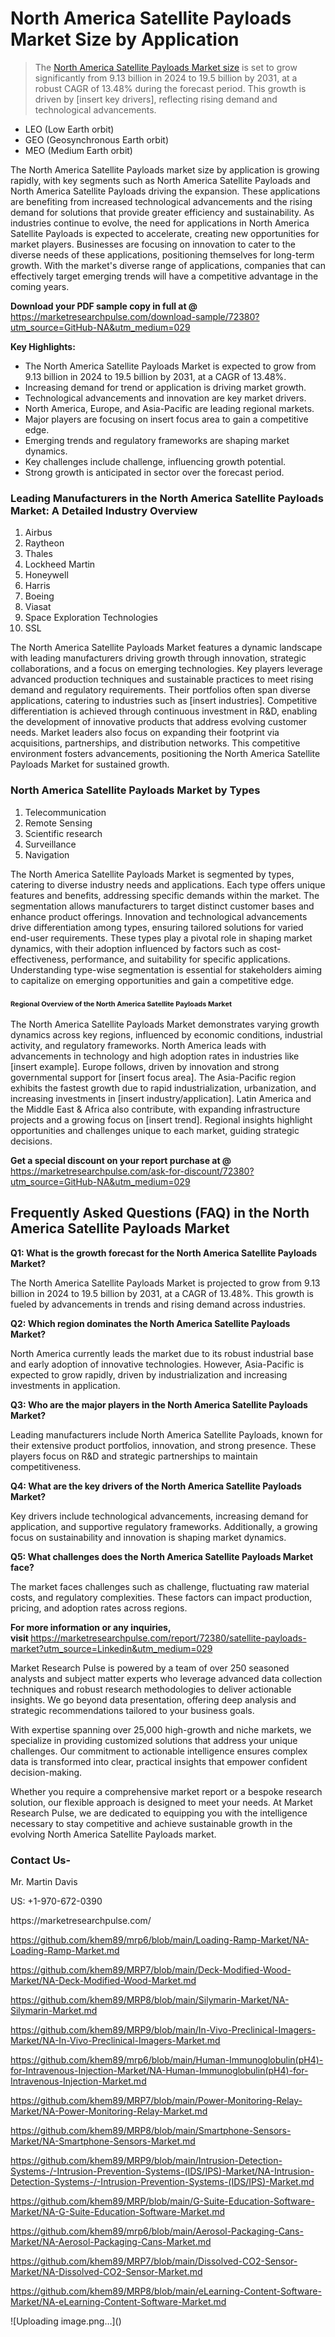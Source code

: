 <h1>North America Satellite Payloads Market&nbsp;Size by Application</h1><blockquote><p>The <a href="https://marketresearchpulse.com/download-sample/72380?utm_source=GitHub-NA&amp;utm_medium=029">North America Satellite Payloads Market size</a> is set to grow significantly from 9.13 billion in 2024 to 19.5 billion by 2031, at a robust CAGR of 13.48% during the forecast period. This growth is driven by [insert key drivers], reflecting rising demand and technological advancements.</p></blockquote><ul><li>LEO (Low Earth orbit)<li> GEO (Geosynchronous Earth orbit)<li> MEO (Medium Earth orbit)</li></ul><p>The North America Satellite Payloads market size by application is growing rapidly, with key segments such as North America Satellite Payloads and North America Satellite Payloads driving the expansion. These applications are benefiting from increased technological advancements and the rising demand for solutions that provide greater efficiency and sustainability. As industries continue to evolve, the need for applications in North America Satellite Payloads is expected to accelerate, creating new opportunities for market players. Businesses are focusing on innovation to cater to the diverse needs of these applications, positioning themselves for long-term growth. With the market's diverse range of applications, companies that can effectively target emerging trends will have a competitive advantage in the coming years.</p><p><strong>Download your PDF sample copy in full at @ </strong><a href="https://marketresearchpulse.com/download-sample/72380?utm_source=GitHub-NA&amp;utm_medium=029">https://marketresearchpulse.com/download-sample/72380?utm_source=GitHub-NA&amp;utm_medium=029</a></p><p><strong>Key Highlights: </strong></p><ul><li>The North America Satellite Payloads Market is expected to grow from 9.13 billion in 2024 to 19.5 billion by 2031, at a CAGR of 13.48%.</li><li>Increasing demand for trend or application is driving market growth.</li><li>Technological advancements and innovation are key market drivers.</li><li>North America, Europe, and Asia-Pacific are leading regional markets.</li><li>Major players are focusing on insert focus area to gain a competitive edge.</li><li>Emerging trends and regulatory frameworks are shaping market dynamics.</li><li>Key challenges include challenge, influencing growth potential.</li><li>Strong growth is anticipated in sector over the forecast period.</li></ul><h3>Leading Manufacturers in the North America Satellite Payloads Market: A Detailed Industry Overview</h3><ol><li>Airbus</li><li>Raytheon</li><li>Thales</li><li>Lockheed Martin</li><li>Honeywell</li><li>Harris</li><li>Boeing</li><li>Viasat</li><li>Space Exploration Technologies</li><li>SSL</li></ol><div class="flex max-w-full flex-col flex-grow"><div class="min-h-8 text-message flex w-full flex-col items-end gap-2 whitespace-normal break-words [.text-message+&amp;]:mt-5" dir="auto" data-message-author-role="assistant" data-message-id="fd8432e4-4910-450d-b182-61b7bfb0a01f" data-message-model-slug="gpt-4o"><div class="flex w-full flex-col gap-1 empty:hidden first:pt-[3px]"><div class="markdown prose w-full break-words dark:prose-invert light"><p>The North America Satellite Payloads Market features a dynamic landscape with leading manufacturers driving growth through innovation, strategic collaborations, and a focus on emerging technologies. Key players leverage advanced production techniques and sustainable practices to meet rising demand and regulatory requirements. Their portfolios often span diverse applications, catering to industries such as [insert industries]. Competitive differentiation is achieved through continuous investment in R&amp;D, enabling the development of innovative products that address evolving customer needs. Market leaders also focus on expanding their footprint via acquisitions, partnerships, and distribution networks. This competitive environment fosters advancements, positioning the North America Satellite Payloads Market for sustained growth.</p></div></div></div></div><h3>North America Satellite Payloads Market by Types</h3><ol><li>Telecommunication<li> Remote Sensing<li> Scientific research<li> Surveillance<li> Navigation</li></ol><div class="flex max-w-full flex-col flex-grow"><div class="min-h-8 text-message flex w-full flex-col items-end gap-2 whitespace-normal break-words [.text-message+&amp;]:mt-5" dir="auto" data-message-author-role="assistant" data-message-id="084470be-0bb7-4664-bddf-5156b4f41249" data-message-model-slug="gpt-4o-mini"><div class="flex w-full flex-col gap-1 empty:hidden first:pt-[3px]"><div class="markdown prose w-full break-words dark:prose-invert light"><p>The North America Satellite Payloads Market is segmented by types, catering to diverse industry needs and applications. Each type offers unique features and benefits, addressing specific demands within the market. The segmentation allows manufacturers to target distinct customer bases and enhance product offerings. Innovation and technological advancements drive differentiation among types, ensuring tailored solutions for varied end-user requirements. These types play a pivotal role in shaping market dynamics, with their adoption influenced by factors such as cost-effectiveness, performance, and suitability for specific applications. Understanding type-wise segmentation is essential for stakeholders aiming to capitalize on emerging opportunities and gain a competitive edge.</p></div></div></div></div><h3><span style="font-size: 11px;">Regional Overview of the North America Satellite Payloads Market</span></h3><div class="flex max-w-full flex-col flex-grow"><div class="min-h-8 text-message flex w-full flex-col items-end gap-2 whitespace-normal break-words [.text-message+&amp;]:mt-5" dir="auto" data-message-author-role="assistant" data-message-id="e9038762-ce64-4e30-91c9-9bd413514231" data-message-model-slug="gpt-4o-mini"><div class="flex w-full flex-col gap-1 empty:hidden first:pt-[3px]"><div class="markdown prose w-full break-words dark:prose-invert light"><p>The North America Satellite Payloads Market demonstrates varying growth dynamics across key regions, influenced by economic conditions, industrial activity, and regulatory frameworks. North America leads with advancements in technology and high adoption rates in industries like [insert example]. Europe follows, driven by innovation and strong governmental support for [insert focus area]. The Asia-Pacific region exhibits the fastest growth due to rapid industrialization, urbanization, and increasing investments in [insert industry/application]. Latin America and the Middle East &amp; Africa also contribute, with expanding infrastructure projects and a growing focus on [insert trend]. Regional insights highlight opportunities and challenges unique to each market, guiding strategic decisions.</p></div></div></div></div><p><strong>Get a special discount on your report purchase at @ </strong><a href="https://marketresearchpulse.com/ask-for-discount/72380?utm_source=GitHub-NA&amp;utm_medium=029">https://marketresearchpulse.com/ask-for-discount/72380?utm_source=GitHub-NA&amp;utm_medium=029</a></p><h2>Frequently Asked Questions (FAQ) in the North America Satellite Payloads Market</h2><p><strong>Q1: What is the growth forecast for the North America Satellite Payloads Market?</strong></p><p>The North America Satellite Payloads Market is projected to grow from 9.13 billion in 2024 to 19.5 billion by 2031, at a CAGR of 13.48%. This growth is fueled by advancements in trends and rising demand across industries.</p><p><strong>Q2: Which region dominates the North America Satellite Payloads Market?</strong></p><p>North America currently leads the market due to its robust industrial base and early adoption of innovative technologies. However, Asia-Pacific is expected to grow rapidly, driven by industrialization and increasing investments in application.</p><p><strong>Q3: Who are the major players in the North America Satellite Payloads Market?</strong></p><p>Leading manufacturers include North America Satellite Payloads, known for their extensive product portfolios, innovation, and strong presence. These players focus on R&amp;D and strategic partnerships to maintain competitiveness.</p><p><strong>Q4: What are the key drivers of the North America Satellite Payloads Market?</strong></p><p>Key drivers include technological advancements, increasing demand for application, and supportive regulatory frameworks. Additionally, a growing focus on sustainability and innovation is shaping market dynamics.</p><p><strong>Q5: What challenges does the North America Satellite Payloads Market face?</strong></p><p>The market faces challenges such as challenge, fluctuating raw material costs, and regulatory complexities. These factors can impact production, pricing, and adoption rates across regions.</p><p><strong>For more information or any inquiries, visit&nbsp;</strong><a href="https://marketresearchpulse.com/report/72380/satellite-payloads-market?utm_source=Linkedin&utm_medium=029">https://marketresearchpulse.com/report/72380/satellite-payloads-market?utm_source=Linkedin&utm_medium=029</a></p><p>Market Research Pulse is powered by a team of over 250 seasoned analysts and subject matter experts who leverage advanced data collection techniques and robust research methodologies to deliver actionable insights. We go beyond data presentation, offering deep analysis and strategic recommendations tailored to your business goals.</p><p>With expertise spanning over 25,000 high-growth and niche markets, we specialize in providing customized solutions that address your unique challenges. Our commitment to actionable intelligence ensures complex data is transformed into clear, practical insights that empower confident decision-making.</p><p>Whether you require a comprehensive market report or a bespoke research solution, our flexible approach is designed to meet your needs. At Market Research Pulse, we are dedicated to equipping you with the intelligence necessary to stay competitive and achieve sustainable growth in the evolving North America Satellite Payloads market.</p><h3><strong>Contact Us-</strong></h3><p>Mr. Martin Davis</p><p>US: +1-970-672-0390</p><p>https://marketresearchpulse.com/</p><p><a href="https://github.com/khem89/mrp6/blob/main/Loading-Ramp-Market/NA-Loading-Ramp-Market.md">https://github.com/khem89/mrp6/blob/main/Loading-Ramp-Market/NA-Loading-Ramp-Market.md</a></p><p><a href="https://github.com/khem89/MRP7/blob/main/Deck-Modified-Wood-Market/NA-Deck-Modified-Wood-Market.md">https://github.com/khem89/MRP7/blob/main/Deck-Modified-Wood-Market/NA-Deck-Modified-Wood-Market.md</a></p><p><a href="https://github.com/khem89/MRP8/blob/main/Silymarin-Market/NA-Silymarin-Market.md">https://github.com/khem89/MRP8/blob/main/Silymarin-Market/NA-Silymarin-Market.md</a></p><p><a href="https://github.com/khem89/MRP9/blob/main/In-Vivo-Preclinical-Imagers-Market/NA-In-Vivo-Preclinical-Imagers-Market.md">https://github.com/khem89/MRP9/blob/main/In-Vivo-Preclinical-Imagers-Market/NA-In-Vivo-Preclinical-Imagers-Market.md</a></p><p><a href="https://github.com/khem89/mrp6/blob/main/Human-Immunoglobulin(pH4)-for-Intravenous-Injection-Market/NA-Human-Immunoglobulin(pH4)-for-Intravenous-Injection-Market.md">https://github.com/khem89/mrp6/blob/main/Human-Immunoglobulin(pH4)-for-Intravenous-Injection-Market/NA-Human-Immunoglobulin(pH4)-for-Intravenous-Injection-Market.md</a></p><p><a href="https://github.com/khem89/MRP7/blob/main/Power-Monitoring-Relay-Market/NA-Power-Monitoring-Relay-Market.md">https://github.com/khem89/MRP7/blob/main/Power-Monitoring-Relay-Market/NA-Power-Monitoring-Relay-Market.md</a></p><p><a href="https://github.com/khem89/MRP8/blob/main/Smartphone-Sensors-Market/NA-Smartphone-Sensors-Market.md">https://github.com/khem89/MRP8/blob/main/Smartphone-Sensors-Market/NA-Smartphone-Sensors-Market.md</a></p><p><a href="https://github.com/khem89/MRP9/blob/main/Intrusion-Detection-Systems-/-Intrusion-Prevention-Systems-(IDS/IPS)-Market/NA-Intrusion-Detection-Systems-/-Intrusion-Prevention-Systems-(IDS/IPS)-Market.md">https://github.com/khem89/MRP9/blob/main/Intrusion-Detection-Systems-/-Intrusion-Prevention-Systems-(IDS/IPS)-Market/NA-Intrusion-Detection-Systems-/-Intrusion-Prevention-Systems-(IDS/IPS)-Market.md</a></p><p><a href="https://github.com/khem89/MRP/blob/main/G-Suite-Education-Software-Market/NA-G-Suite-Education-Software-Market.md">https://github.com/khem89/MRP/blob/main/G-Suite-Education-Software-Market/NA-G-Suite-Education-Software-Market.md</a></p><p><a href="https://github.com/khem89/mrp6/blob/main/Aerosol-Packaging-Cans-Market/NA-Aerosol-Packaging-Cans-Market.md">https://github.com/khem89/mrp6/blob/main/Aerosol-Packaging-Cans-Market/NA-Aerosol-Packaging-Cans-Market.md</a></p><p><a href="https://github.com/khem89/MRP7/blob/main/Dissolved-CO2-Sensor-Market/NA-Dissolved-CO2-Sensor-Market.md">https://github.com/khem89/MRP7/blob/main/Dissolved-CO2-Sensor-Market/NA-Dissolved-CO2-Sensor-Market.md</a></p><p><a href="https://github.com/khem89/MRP8/blob/main/eLearning-Content-Software-Market/NA-eLearning-Content-Software-Market.md">https://github.com/khem89/MRP8/blob/main/eLearning-Content-Software-Market/NA-eLearning-Content-Software-Market.md</a></p>
![Uploading image.png…]()
